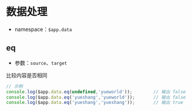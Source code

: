 <!-- ============================== 标题 ============================== -->
# 数据处理
* namespace：` $app.data `


## eq

* 参数：`source`、`target`

比较内容是否相同 

```js
// 示例
console.log($app.data.eq(undefined,'yueworld'));        // 输出 false
console.log($app.data.eq('yueshang','yueworld'));       // 输出 false
console.log($app.data.eq('yueshang','yueshang'));       // 输出 true
```